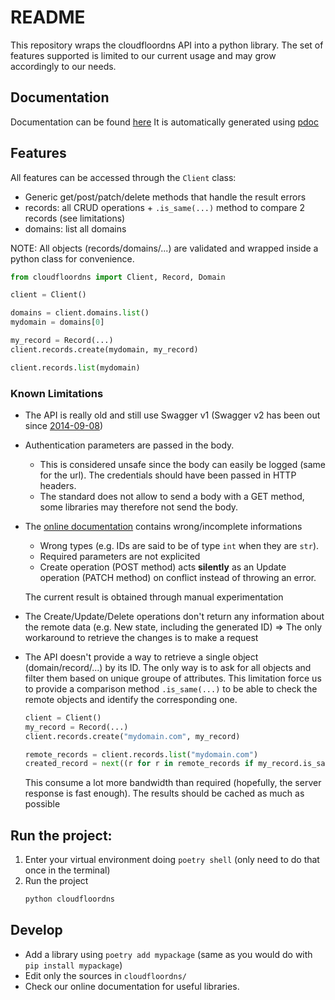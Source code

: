 # README

This repository wraps the cloudfloordns API into a python library.
The set of features supported is limited to our current usage and may grow accordingly to our needs.

## Documentation
Documentation can be found [here](https://divad1196.github.io/pycloudfloordns/cloudfloordns.html)
It is automatically generated using [pdoc](https://pdoc.dev/docs/pdoc.html#deploying-to-github-pages)

## Features
All features can be accessed through the `Client` class:
* Generic get/post/patch/delete methods that handle the result errors
* records: all CRUD operations + `.is_same(...)` method to compare 2 records (see limitations)
* domains: list all domains

NOTE: All objects (records/domains/...) are validated and wrapped inside a python class for convenience.

```python
from cloudfloordns import Client, Record, Domain

client = Client()

domains = client.domains.list()
mydomain = domains[0]

my_record = Record(...)
client.records.create(mydomain, my_record)

client.records.list(mydomain)
```

### Known Limitations
* The API is really old and still use Swagger v1 (Swagger v2 has been out since [2014-09-08](https://swagger.io/specification/v2/))
* Authentication parameters are passed in the body.
  * This is considered unsafe since the body can easily be logged (same for the url). The credentials should have been passed in HTTP headers.
  * The standard does not allow to send a body with a GET method, some libraries may therefore not send the body.
* The [online documentation](https://apiv2.mtgsy.net/docs/v1) contains wrong/incomplete informations
  * Wrong types (e.g. IDs are said to be of type `int` when they are `str`).
  * Required parameters are not explicited
  * Create operation (POST method) acts **silently** as an Update operation (PATCH method) on conflict instead of throwing an error.

  The current result is obtained through manual experimentation
* The Create/Update/Delete operations don't return any information about the remote data (e.g. New state, including the generated ID)
  => The only workaround to retrieve the changes is to make a request
* The API doesn't provide a way to retrieve a single object (domain/record/...) by its ID. The only way is to ask for all objects and filter them based on unique groupe of attributes.
  This limitation force us to provide a comparison method `.is_same(...)` to be able to check the remote objects and identify the corresponding one.
  ```python
  client = Client()
  my_record = Record(...)
  client.records.create("mydomain.com", my_record)

  remote_records = client.records.list("mydomain.com")
  created_record = next((r for r in remote_records if my_record.is_same(r)), None)
  ```
  This consume a lot more bandwidth than required (hopefully, the server response is fast enough).
  The results should be cached as much as possible

## Run the project:

1. Enter your virtual environment doing `poetry shell` (only need to do that once in the terminal)
2. Run the project
   ```python
   python cloudfloordns
   ```

## Develop
* Add a library using `poetry add mypackage` (same as you would do with `pip install mypackage`)
* Edit only the sources in `cloudfloordns/`
* Check our online documentation for useful libraries.
